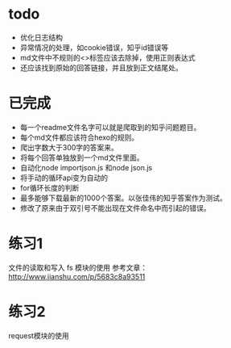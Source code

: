 # todo

- 优化日志结构
- 异常情况的处理，如cookie错误，知乎id错误等
- md文件中不规则的<>标签应该去除掉，使用正则表达式
- 还应该找到原始的回答链接，并且放到正文结尾处。


# 已完成
- 每一个readme文件名字可以就是爬取到的知乎问题题目。
- 每个md文件都应该符合hexo的规则。
- 爬出字数大于300字的答案来。
- 将每个回答单独放到一个md文件里面。
- 自动化node importjson.js 和node json.js
- 将手动的循环api变为自动的
- for循环长度的判断
- 最多能够下载最新的1000个答案。以张佳伟的知乎答案作为测试。
- 修改了原来由于双引号不能出现在文件命名中而引起的错误。


# 练习1

文件的读取和写入
fs 模块的使用
参考文章：http://www.jianshu.com/p/5683c8a93511

# 练习2

request模块的使用

